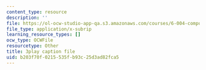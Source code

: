 ```yaml
---
content_type: resource
description: ''
file: https://ol-ocw-studio-app-qa.s3.amazonaws.com/courses/6-004-computation-structures-spring-2017/b203f70f0215535fb93c25d3ad82fca5_RrZ8-1w7iok.vtt
file_type: application/x-subrip
learning_resource_types: []
ocw_type: OCWFile
resourcetype: Other
title: 3play caption file
uid: b203f70f-0215-535f-b93c-25d3ad82fca5
---
```

